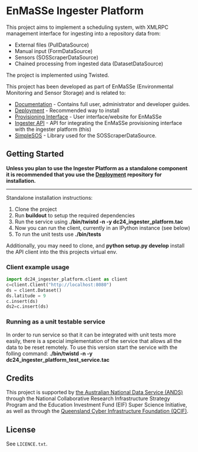 # EnMaSSe Ingester Platform

This project aims to implement a scheduling system, with XMLRPC management interface for ingesting into a repository data from:
* External files (PullDataSource)
* Manual input (FormDataSource)
* Sensors (SOSScraperDataSource)
* Chained processing from ingested data (DatasetDataSource)

The project is implemented using Twisted.

This project has been developed as part of EnMaSSe (Environmental Monitoring and Sensor Storage) and is related to:

* [Documentation](https://github.com/jcu-eresearch/TDH-Rich-Data-Capture-Documentation) - Contains full user, administrator and developer guides.
* [Deployment](https://github.com/jcu-eresearch/EnMaSSe-Deployment) - Recommended way to install
* [Provisioning Interface](https://github.com/jcu-eresearch/TDH-rich-data-capture) - User interface/website for EnMaSSe
* [Ingester API](https://github.com/jcu-eresearch/jcu.dc24.ingesterapi) - API for integrating the EnMaSSe provisioning interface with the ingester platform (this)
* [SimpleSOS](https://github.com/jcu-eresearch/python-simplesos) - Library used for the SOSScraperDataSource.
 

## Getting Started

**Unless you plan to use the Ingester Platform as a standalone component it is recommended that you use the [Deployment](https://github.com/jcu-eresearch/EnMaSSe-Deployment) repository for installation.**

-------------------

Standalone installation instructions:

1. Clone the project
2. Run **buildout** to setup the required dependencies
3. Run the service using **./bin/twistd -n -y dc24_ingester_platform.tac**
4. Now you can run the client, currently in an IPython instance (see below)
5. To run the unit tests use **./bin/tests**

Additionally, you may need to clone, and **python setup.py develop** install
the API client into the this projects virtual env.

### Client example usage

```python
import dc24_ingester_platform.client as client
c=client.Client("http://localhost:8080")
ds = client.Dataset()
ds.latitude = 9
c.insert(ds)
ds2=c.insert(ds)
```

### Running as a unit testable service

In order to run service so that it can be integrated with unit tests more easily, there is a special
implementation of the service that allows all the data to be reset remotely. To use this version start
the service with the folling command: **./bin/twistd -n -y dc24_ingester_platform_test_service.tac**


Credits
-------

This project is supported by [the Australian National Data Service (ANDS)](http://www.ands.org.au/) through the National Collaborative Research Infrastructure Strategy Program and the Education Investment Fund (EIF) Super Science Initiative, as well as through the [Queensland Cyber Infrastructure Foundation (QCIF)](http://www.qcif.edu.au/).

License
-------

See `LICENCE.txt`.
